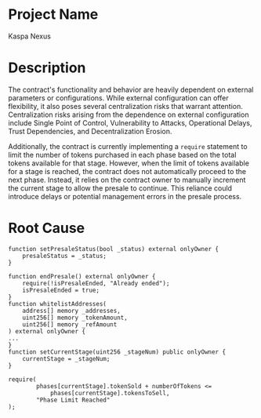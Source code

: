 # Project Name
Kaspa Nexus

# Description
The contract's functionality and behavior are heavily dependent on external parameters or configurations. While external configuration can offer flexibility, it also poses several centralization risks that warrant attention. Centralization risks arising from the dependence on external configuration include Single Point of Control, Vulnerability to Attacks, Operational Delays, Trust Dependencies, and Decentralization Erosion.

Additionally, the contract is currently implementing a `require` statement to limit the number of tokens purchased in each phase based on the total tokens available for that stage. However, when the limit of tokens available for a stage is reached, the contract does not automatically proceed to the next phase. Instead, it relies on the contract owner to manually increment the current stage to allow the presale to continue. This reliance could introduce delays or potential management errors in the presale process.

# Root Cause
```solidity
function setPresaleStatus(bool _status) external onlyOwner {
    presaleStatus = _status;
}

function endPresale() external onlyOwner {
    require(!isPresaleEnded, "Already ended");
    isPresaleEnded = true;
}
function whitelistAddresses(
    address[] memory _addresses,
    uint256[] memory _tokenAmount,
    uint256[] memory _refAmount
) external onlyOwner {
...
}
function setCurrentStage(uint256 _stageNum) public onlyOwner {
    currentStage = _stageNum;
}

require(
		phases[currentStage].tokenSold + numberOfTokens <=
		    phases[currentStage].tokensToSell,
		"Phase Limit Reached"
);